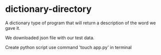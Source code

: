 # dictionary-directory
 A dictionary type of program that will return a description of the word we gave it.

 We downloaded json file with our test data.

 Create python script 
    use command 'touch app.py' in terminal

